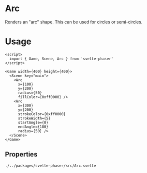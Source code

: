 # Arc

Renders an "arc" shape. This can be used for circles or semi-circles.

# Usage

```example
<script>
  import { Game, Scene, Arc } from 'svelte-phaser'
</script>

<Game width={400} height={400}>
  <Scene key="main">
    <Arc
      x={100}
      y={200}
      radius={50}
      fillColor={0xff0000} />
    <Arc
      x={300}
      y={200}
      strokeColor={0xff0000}
      strokeWidth={5}
      startAngle={0}
      endAngle={180}
      radius={50} />
  </Scene>
</Game>
```

## Properties

```properties
./../packages/svelte-phaser/src/Arc.svelte
```
